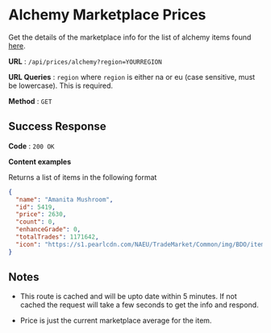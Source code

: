 # Alchemy Marketplace Prices

Get the details of the marketplace info for the list of alchemy items found [here](../../data/Alchemy.json).

**URL** : `/api/prices/alchemy?region=YOURREGION`

**URL Queries** : `region` where `region` is either na or eu (case sensitive, must be lowercase). This is required.

**Method** : `GET`

## Success Response

**Code** : `200 OK`

**Content examples**

Returns a list of items in the following format

```json
{
  "name": "Amanita Mushroom",
  "id": 5419,
  "price": 2630,
  "count": 0,
  "enhanceGrade": 0,
  "totalTrades": 1171642,
  "icon": "https://s1.pearlcdn.com/NAEU/TradeMarket/Common/img/BDO/item/5419.png"
}
```

## Notes

- This route is cached and will be upto date within 5 minutes. If not cached the request will take a few seconds to get the info and respond.

- Price is just the current marketplace average for the item.
